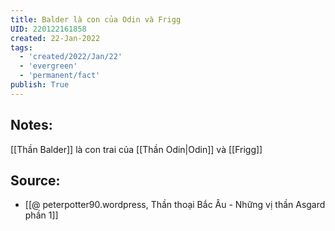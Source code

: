 ```yaml
---
title: Balder là con của Odin và Frigg
UID: 220122161858
created: 22-Jan-2022
tags:
  - 'created/2022/Jan/22'
  - 'evergreen'
  - 'permanent/fact'
publish: True
---
```

## Notes:
[[Thần Balder]] là con trai của [[Thần Odin|Odin]] và [[Frigg]]

## Source:
- [[@ peterpotter90.wordpress, Thần thoại Bắc Âu - Những vị thần Asgard phần 1]]


